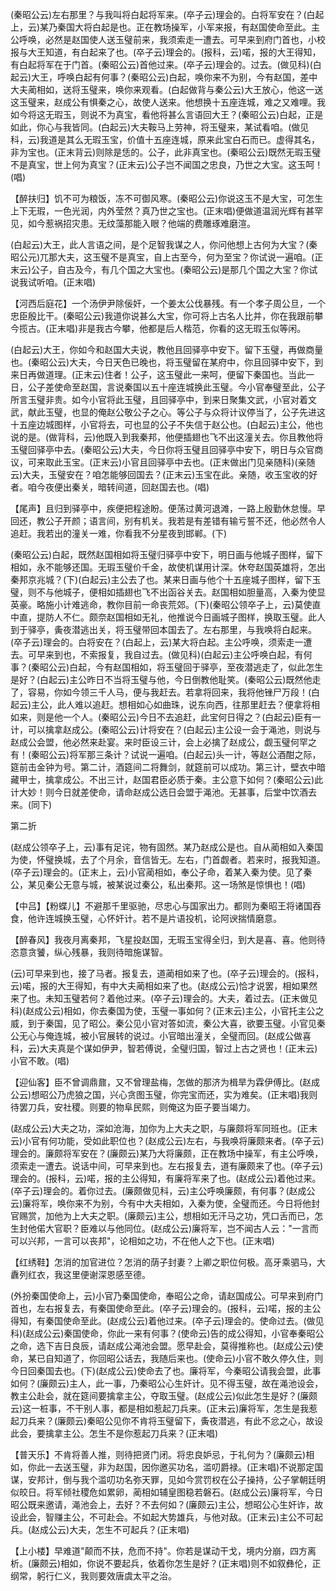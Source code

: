 <!-- { "loadSidebar": true } -->
(秦昭公云)左右那里？与我叫将白起将军来。(卒子云)理会的。白将军安在？(白起上，云)某乃秦国大将白起是也。正在教场操军，小军来报，有赵国使命至此。主公呼唤，必然是赵国使人送玉璧前来，我须索走一遭去。可早来到府门首也，小校报与大王知道，有白起来了也。(卒子云)理会的。(报科，云)喏，报的大王得知，有白起将军在于门首。(秦昭公云)首他过来。(卒子云)理会的。过去。(做见科)(白起云)大王，呼唤白起有何事？(秦昭公云)白起，唤你来不为别，今有赵国，差中大夫蔺相如，送将玉璧来，唤你来观看。(白起做背与秦公云)大王放心，他这一送这玉璧来，赵成公有惧秦之心，故使人送来。他想换十五座连城，难之又难哩。我如今将这无瑕玉，则说不为真宝，看他将甚么言语回大王？(秦昭公云)白起，正是如此，你心与我皆同。(白起云)大夫鞍马上劳神，将玉璧来，某试看咱。(做见科，云)我道是其么无瑕玉宝，价值十五座连城，原来此宝白石而已。虚得其名，非为宝也。(正末背云)则除是恁的。公子，此非真宝也。(秦昭公云)既然无瑕玉璧不是真宝，世上何为真宝？(正末云)公子岂不闻国之忠良，乃世之大宝。这玉呵！(唱)

【醉扶归】饥不可为粮饭，冻不可御风寒。(秦昭公云)你说这玉不是大宝，可怎生上下无瑕，一色光润，内外莹然？真乃世之宝也。(正末唱)便做道温润光辉有甚罕见，如今惹祸招灾患。无纹藻那能入眼？他端的费雕琢难磨渲。

(白起云)大王，此人言语之间，是个足智我谋之人，你问他想上古何为大宝？(秦昭公元)兀那大夫，这玉璧不是真宝，自上古至今，何为至宝？你试说一遍咱。(正末云)公子，自古及今，有几个国之大宝也。(秦昭公云)是那几个国之大宝？你试说我试听咱。(正末唱)

【河西后庭花】一个汤伊尹除佞奸，一个姜太公伐暴残。有一个孝子周公旦，一个忠臣殷比干。(秦昭公云)我道你说甚么大宝，你可将上古名人比并，你在我跟前攀今揽古。(正末唱)非是我古今攀，他都是后人楷范，你看的这无瑕玉似等闲。

(白起云)大王，你如今和赵国大夫说，教他且回驿亭中安下。留下玉璧，再做商量也。(秦昭公云)大夫，今日天色已晚也，将玉璧留在某府中，你且回驿中安下，到来日再做道理。(正末云)住者！公子，这玉璧此一来呵，便留下秦国也。当此一日，公子差使命至赵国，言说秦国以五十座连城换此玉璧。今小官奉璧至此，公子所言玉璧非贵。如今小官将此玉璧，且回驿亭中，到来日聚集文武，小官对着文武，献此玉璧，也显的俺赵公敬公子之心。等公子与众将计议停当了，公子先进这十五座边城图样，小官将去，可也显的公子不失信于赵公也。(白起云)主公，他也说的是。(做背科，云)他既入到我秦邦，他便插翅也飞不出这潼关去。你且教他将玉璧回驿亭中去。(秦昭公云)大夫，今日你将玉璧且回驿亭中安下，明日与众官商议，可来取此玉宝。(正末云)小官且回驿亭中去也。(正末做出门见亲随科)(亲随云)大夫，玉璧安在？咱怎能够回国去？(正末云)玉宝在此。亲随，收玉宝收的好者。咱今夜便出秦关，暗转间道，回赵国去也。(唱)

【尾声】且归到驿亭中，疾便把程途盼。便荡过黄河退滩，一路上殷勤休怠慢。早回还，教公子开颜；语言间，别有机关。我若是有差错有输亏誓不还，他必然令人追赶。我若出的潼关一难，你看我不分星夜到邯郸。(下)

(秦昭公云)白起，既然赵国相如将玉璧归驿亭中安下，明日画与他城子图样，留下相如，永不能够还国。无瑕玉璧价千金，故使机谋用计深。休夸赵国英雄将，怎出秦邦京兆城？(下)(白起云)主公去了也。某来日画与他个十五座城子图样，留下玉璧，则不与他城子，便相如插翅也飞不出函谷关去。赵国相如胆量高，入秦为使显英豪。略施小计难逃命，教你目前一命丧荒郊。(下)(秦昭公领卒子上，云)莫使直中直，提防人不仁。颇奈赵国相如无礼，他推说今日画城子图样，换取玉璧。此人到于驿亭，夤夜潜逃出关，将玉璧带回本国去了。左右那里，与我唤将白起来。(卒子云)理会的。白将安在？(白起上，云)某大将白起。主公呼唤，须索走一遭去。可早来到也，不索报复，我自过去。(做见科)(白起云)主公呼唤白起，有何事？(秦昭公云)白起，今有赵国相如，将玉璧回于驿亭，至夜潜逃走了，似此怎生是好？(白起云)主公昨日不当将玉璧与他，今日倒教他耻笑。(秦昭公云)既然他走了，容易，你如今领三千人马，便与我赶去。若拿将回来，我将他锉尸万段！(白起云)主公，此人难以追赶。想相如心如曲珠，说东向西，往那里赶去？便拿将相如来，则是他一个人。(秦昭公云)今日不去追赶，此宝何日得之？(白起云)臣有一计，可以擒拿赵成公。(秦昭公云)计将安在？(白起云)主公设一会于渑池，则说与赵成公会盟，他必然来赴宴。来时臣设三计，会上必擒了赵成公，觑玉璧何罕之有！(秦昭公云)将军那三条计？试说一遍咱。(白起云)头一计，等赵公酒酣之际，筵前击金钟为号。第二计，酒筵间二将舞剑，就筵前可以成功。第三计，壁衣中暗藏甲士，擒拿成公。不出三计，赵国君臣必质于秦。主公意下如何？(秦昭公云)此计大妙！则今日就差使命，请命赵成公选日会盟于渑池。无甚事，后堂中饮酒去来。(同下)


第二折

(赵成公领卒子上，云)事有足诧，物有固然。某乃赵成公是也。自从蔺相如入秦国为使，怀璧换城，去了个月余，音信皆无。左右，门首觑者。若来时，报我知道。(卒子云)理会的。(正末上，云)小官蔺相如，奉公子命，着某入秦为使。见了秦公，某见秦公无意与城，被某说过秦公，私出秦邦。这一场煞是惊惧也！(唱)

【中吕】【粉蝶儿】不避那千里驱驰，尽忠心与国家出力。都则为秦昭王将诸国吞食，他许连城换玉璧，心怀奸计。若不是片语投机，论阿谀揣情磨意。

【醉春风】我夜月离秦邦，飞星投赵国，无瑕玉宝得全归，到大是喜、喜。他则待恣意贪饕，纵心残暴，我则待暗施谋智。

(云)可早来到也，接了马者。报复去，道蔺相如来了也。(卒子云)理会的。(报科，云)喏，报的大王得知，有中大夫蔺相如来了也。(赵成公云)恰才说罢，相如果然来了也。未知玉璧若何？着他过来。(卒子云)理会的。大夫，着过去。(正末做见科)(赵成公云)相如，你去秦国为使，玉璧一事如何？(正末云)主公，小官托主公之威，到于秦国，见了昭公。秦公见小官对答如流，秦公大喜，欲要玉璧。小官见秦公无心与俺连城，被小官展转的说过。小官暗出潼关，全璧而回。(赵成公做喜科，云)大夫真是个谋如伊尹，智若傅说，全璧归国，智过上古之贤也！(正末云)小官不敢。(唱)

【迎仙客】臣不曾调鼎鼐，又不曾理盐梅，怎做的那济为楫旱为霖伊傅比。(赵成公云)想昭公乃虎狼之国，兴心贪图玉璧，你完宝而还，实为难矣。(正末唱)我则待罢刀兵，安社稷。则要的物阜民熙，则俺这为臣子要当竭力。

(赵成公云)大夫之功，深如沧海，加你为上大夫之职，与廉颇将军同班也。(正末云)小官有何功能，受如此职位也？(赵成公云)左右，与我唤将廉颇来者。(卒子云)理会的。廉颇将军安在？(廉颇云)某乃大将廉颇，正在教场中操军，有主公呼唤，须索走一遭去。说话中间，可早来到也。左右报复去，道有廉颇来了也。(卒子云)理会的。(报科，云)喏，报的主公得知，有廉将军来了也。(赵成公云)着他过来。(卒子云)理会的。着你过去。(廉颇做见科，云)主公呼唤廉颇，有何事？(赵成公云)廉将军，唤你来不为别，今有中大夫相如，入秦为使，全璧而还。今日将他封官赐赏，加他为上大夫之职。(廉颇云)主公，想相如无汗马之功，凭口舌而已，怎生封他偌大官职？臣难以与他同位。(赵成公云)廉将军，岂不闻古人云："一言而可以兴邦，一言可以丧邦"，论相如之功，不在他人之下也。(正末唱)

【红绣鞋】怎消的加官进位？怎消的荫子封妻？上卿之职位何极。高牙乘驷马，大纛列红衣，我这里便谢深恩感至德。

(外扮秦国使命上，云)小官乃秦国使命，奉昭公之命，请赵国成公。可早来到府门首也，左右报复去，有秦国使命至此。(卒子云)理会的。(报科，云)喏，报的主公得知，有秦国使命至此。(赵成公云)着他过来。(卒子云)理会的。使命过去。(做见科)(赵成公云)秦国使命，你此一来有何事？(使命云)告的成公得知，小官奉秦昭公之命，选下吉日良辰，请赵成公渑池会盟。愿早赴会，莫得推称也。(赵成公云)使命，某已自知道了，你回昭公话去，我随后来也。(使命云)小官不敢久停久住，则今日回秦国去也。(下)(赵成公云)使命去了也。廉将军，今秦昭公请我会盟，此事如何？(廉颇云)主人，此一事，乃秦昭公心生奸计。见不得玉璧，故在渑池设会，教主公赴会，就在筵间要擒拿主公，夺取玉璧。(赵成公云)似此怎生是好？(廉颇云)这一桩事，不干别人事，都是相如惹起刀兵来。(正末云)廉将军，怎生是我惹起刀兵来？(廉颇云)秦昭公见你不肯将玉璧留下，夤夜潜逃，有此不忿之心，故设此会，要擒拿主公。怎生不是你惹起刀兵来？(正末唱)

【普天乐】不肯将善人推，则待把贤门闭。将忠良妒忌，于礼何为？(廉颇云)相如，你此一去送玉璧，非为赵国，因你邀买功名，滥叨爵禄。(正末唱)不说那定国谋，安邦计，倒与我个滥叨功名弥天罪，见如今赏罚权在公子操持，公子掌朝廷明似皎日。将军倾社稷危如累卵，蔺相如辅皇图稳若磐石。(赵成公云)廉将军，今日昭公既来邀请，渑池会上，去好？不去何如？(廉颇云)主公，想昭公心生奸诈，故设此会，智赚主公，不可赴会。不如起大势雄兵，与他对敌。(正末云)主公不可起兵。(赵成公云)大夫，怎生不可起兵？(正末唱)

【上小楼】早难道"颠而不扶，危而不持"。你若是谋动干戈，境内分崩，四方离析。(廉颇云)相如，你说不要起兵，依着你怎生是好？(正末唱)则不如叙彝伦，正纲常，躬行仁义，我则要效唐虞太平之治。

